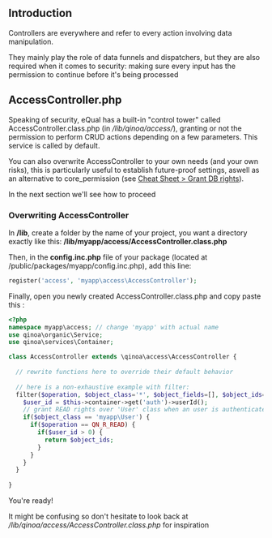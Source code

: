 ## Introduction

Controllers are everywhere and refer to every action involving data manipulation.

They mainly play the role of data funnels and dispatchers, but they are also required when it comes to security: making sure every input has the permission to continue before it's being processed



## AccessController.php

Speaking of security, eQual has a built-in "control tower" called AccessController.class.php (in */lib/qinoa/access/*), granting or not the permission to perform CRUD actions depending on a few parameters. This service is called by default.

You can also overwrite AccessController to your own needs (and your own risks), this is particularly useful to establish future-proof settings, aswell as an alternative to core_permission (see [Cheat Sheet > Grant DB rights](../howtos-and-examples/generic-cheat-sheet.md)).

In the next section we'll see how to proceed

### Overwriting AccessController

In **/lib**, create a folder by the name of your project, you want a directory exactly like this: **/lib/myapp/access/AccessController.class.php**

Then, in the **config.inc.php** file of your package (located at /public/packages/myapp/config.inc.php), add this line:

```php
register('access', 'myapp\access\AccessController');
```

Finally, open you newly created AccessController.class.php and copy paste this :

```php
<?php
namespace myapp\access; // change 'myapp' with actual name
use qinoa\organic\Service;
use qinoa\services\Container;

class AccessController extends \qinoa\access\AccessController {
    
  // rewrite functions here to override their default behavior
    
  // here is a non-exhaustive example with filter:
  filter($operation, $object_class='*', $object_fields=[], $object_ids=[]){
    $user_id = $this->container->get('auth')->userId();
    // grant READ rights over 'User' class when an user is authenticated
    if($object_class == 'myapp\User') {
      if($operation == QN_R_READ) {
        if($user_id > 0) {
          return $object_ids;
        }    
      }
    }
  }
    
}
```

You're ready!

It might be confusing so don't hesitate to look back at */lib/qinoa/access/AccessController.class.php* for inspiration

